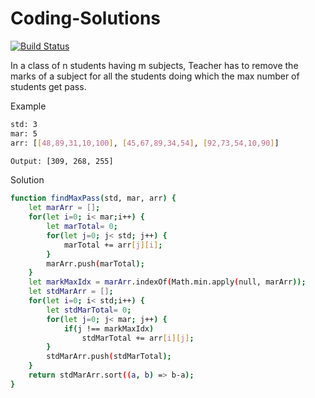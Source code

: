 # Coding-Solutions
[![Build Status](https://github.com/hsajwan/Coding-Solutions.git?branch=main)](https://github.com/hsajwan/Coding-Solutions)

In a class of n students having m subjects, Teacher has to remove the marks of a subject for all the students doing which the max number of students get pass.

Example
```sh
std: 3
mar: 5
arr: [[48,89,31,10,100], [45,67,89,34,54], [92,73,54,10,90]]

Output: [309, 268, 255]
```

Solution
```sh
function findMaxPass(std, mar, arr) {
    let marArr = [];
    for(let i=0; i< mar;i++) {
        let marTotal= 0;
        for(let j=0; j< std; j++) {
            marTotal += arr[j][i];
        }
        marArr.push(marTotal);
    }
    let markMaxIdx = marArr.indexOf(Math.min.apply(null, marArr));
    let stdMarArr = [];
    for(let i=0; i< std;i++) {
        let stdMarTotal= 0;
        for(let j=0; j< mar; j++) {
            if(j !== markMaxIdx)
                stdMarTotal += arr[i][j];
        }
        stdMarArr.push(stdMarTotal);
    }
    return stdMarArr.sort((a, b) => b-a);
}
```
